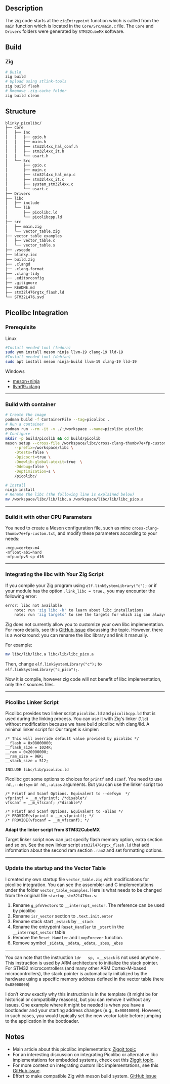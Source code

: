 ## Description

The zig code starts at the `zigEntrypoint` function which is called from the `main` function which is located in the `Core/Src/main.c` file.
The `Core` and `Drivers` folders were generated by `STM32CubeMX` software.

## Build

### Zig

```bash
# Build
zig build
# Upload using stlink-tools
zig build flash
# Rmemove .zig-cache folder
zig build clean
```

## Structure

```bash
blinky_picolibc/
├── Core
│   ├── Inc
│   │   ├── gpio.h
│   │   ├── main.h
│   │   ├── stm32l4xx_hal_conf.h
│   │   ├── stm32l4xx_it.h
│   │   └── usart.h
│   └── Src
│       ├── gpio.c
│       ├── main.c
│       ├── stm32l4xx_hal_msp.c
│       ├── stm32l4xx_it.c
│       ├── system_stm32l4xx.c
│       └── usart.c
├── Drivers
├── libc
│   ├── include
│   └── lib
│       ├── picolibc.ld
│       └── picolibcpp.ld
├── src
│   ├── main.zig
│   └── vector_table.zig
├── vector_table_examples
│   ├── vector_table.c
│   └── vector_table.s
├── .vscode
├── blinky.ioc
├── build.zig
├── .clangd
├── .clang-format
├── .clang-tidy
├── .editorconfig
├── .gitignore
├── README.md
├── stm32l476rgtx_flash.ld
└── STM32L476.svd
```

## Picolibc Integration

### Prerequisite

Linux

```bash
#Install needed tool (fedora)
sudo yum install meson ninja llvm-19 clang-19 lld-19
#Install needed tool (debian)
sudo apt install meson ninja-build llvm-19 clang-19 lld-19
```
Windows

- [meson+ninja](https://github.com/mesonbuild/meson/releases/tag/1.7.0)
- [llvm19+clang](https://github.com/llvm/llvm-project/releases/tag/llvmorg-19.1.7)

---

### Build with container

```bash
# Create the image
podman build -f ContainerFile --tag=picolibc .
# Run a container
podman run --rm -it -v ./:/workspace --name=picolibc picolibc
# Configure
mkdir -p build/picolib && cd build/picolib
meson setup --cross-file /workspace/libc/cross-clang-thumbv7e+fp-custom.txt \
    --prefix=/workspace/libc \
    -Dtests=false \
    -Dpicocrt=true \
    -Dnewlib-global-atexit=true  \
    -Ddebug=false \
    -Doptimization=s \
    /picolibc/

# Install
ninja install
# Rename the libc (The following line is explained below)
mv /workspace/libc/lib/libc.a /workspace/libc/lib/libc_pico.a
```

---

### Build it with other CPU Parameters

You need to create a Meson configuration file, such as mine `cross-clang-thumbv7e+fp-custom.txt`, and modify these parameters according to your needs:

```
-mcpu=cortex-m4
-mfloat-abi=hard
-mfpu=fpv5-sp-d16
```

---

### Integrating the libc with Your Zig Script

If you compile your Zig program using `elf.linkSystemLibrary("c");` or if your module has the option `.link_libc = true,`, you may encounter the following error:

```bash
error: libc not available
    note: run 'zig libc -h' to learn about libc installations
    note: run 'zig targets' to see the targets for which zig can always provide libc
```

Zig does not currently allow you to customize your own libc implementation. For more details, see this [GitHub issue](https://github.com/ziglang/zig/issues/20327) discussing the topic. However, there is a workaround: you can rename the libc library and link it manually.

For example:
```bash
mv libc/lib/libc.a libc/lib/libc_pico.a
```

Then, change `elf.linkSystemLibrary("c");` to `elf.linkSystemLibrary("c_pico");`.

Now it is compile, however zig code will not benefit of libc implementation, only the `C` sources files.

---

### Picolibc Linker Script

Picolibc provides two linker script `picolibc.ld` and `picolibcpp.ld` that is used during the linking process. You can use it with Zig's linker (`lld`) without modification because we have build picolibc with clang/lld.
A minimal linker script for Our target is simpler:

```ld
/* This will override default value provided by picolibc */
__flash = 0x08000000;
__flash_size = 1024K;
__ram = 0x20000000;
__ram_size = 96K;
__stack_size = 512;

INCLUDE libc/lib/picolibc.ld
```

Picolibc got some options to choices for `printf` and `scanf`. You need to use `-Wl,--defsym` or `-Wl,-alias` arguments. But you can use the linker script too

```ld
/* Printf and Scanf Options. Equivalent to --defsym  */
vfprintf = __m_vfprintf; /*disable*/
vfscanf = __m_vfscanf; /*disable*/

/* Printf and Scanf Options. Equivalent to -alias */
/* PROVIDE(vfprintf = __m_vfprintf); */
/* PROVIDE(vfscanf = __m_vfscanf); */
```

**Adapt the linker script from STM32CubeMX**

Target linker script now can just specify flash memory option, extra section and so on. See the new linker script `stm32l476rgtx_flash.ld` that add information about the second ram section `.ram2` and set formatting options.

---

### Update the startup and the Vector Table

I created my own startup file `vector_table.zig` with modifications for picolibc integration. You can see the assembler and C implementations under the folder `vector_table_examples`. Here is what needs to be changed from the original file `startup_stm32l476xx.s`:

1. Rename `g_pfnVectors` to `__interrupt_vector`. The reference can be used by picolibc
2. Rename `isr_vector` section to `.text.init.enter`
3. Rename stack start  `_estack`  by `__stack`
4. Rename the entrypoint  `Reset_Handler` to `_start` in the `__interrupt_vector` table
5. Remove the `Reset_Handler` and `LoopForever` function.
6. Remove symbol `_sidata`, `_sdata`, `_edata`, `_sbss`, `_ebss`

---

You can note that the instruction `ldr   sp, =__stack` is not used anymore . This instruction is used by ARM architecture to initialize the stack pointer.
For STM32 microcontrollers (and many other ARM Cortex-M-based microcontrollers), the stack pointer is automatically initialized by the hardware using a specific memory address defined in the vector table (here `0x08000000`)

I don’t know exactly why this instruction is in the template (it might be for historical or compatibility reasons), but you can remove it without any issues.
One example where it might be needed is when you have a bootloader and your starting address changes (e.g., `0x08010000`). However, in such cases, you would typically set the new vector table before jumping to the application in the bootloader.

## Notes

- Main article about this picolibc implementation: [Ziggit topic](https://ziggit.dev/t/adding-picolibc-for-embedded-stm32-example/8421)
- For an interesting discussion on integrating Picolibc or alternative libc implementations for embedded systems, check out this [Ziggit topic](https://ziggit.dev/t/adding-picolibc-or-alternative-for-embedded/).
- For more context on integrating custom libc implementations, see this [GitHub issue](https://github.com/ziglang/zig/issues/20327).
- Effort to make compatible Zig with meson build system. [GitHub issue](https://github.com/mesonbuild/meson/issues/12652)



